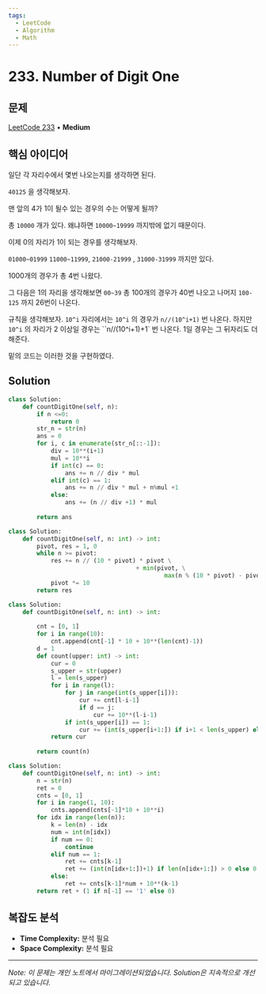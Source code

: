 ```yaml
---
tags:
  - LeetCode
  - Algorithm
  - Math
---
```


# 233. Number of Digit One

## 문제

[LeetCode 233](https://leetcode.com/problems/number-of-digit-one/) • **Medium**

## 핵심 아이디어

일단 각 자리수에서 몇번 나오는지를 생각하면 된다.

`40125` 을 생각해보자.

맨 앞의 4가 1이 될수 있는 경우의 수는 어떻게 될까?

총 `10000` 개가 있다. 왜냐하면 `10000~19999` 까지밖에 없기 때문이다.

이제 0의 자리가 1이 되는 경우를 생각해보자.

`01000~01999` `11000~11999`, `21000-21999` , `31000-31999` 까지만 있다.

1000개의 경우가 총 4번 나왔다.

그 다음은 1의 자리을 생각해보면 `00~39` 총 100개의 경우가 40번 나오고 나머지 `100-125` 까지 26번이 나온다.

규칙을 생각해보자. `10^i` 자리에서는 `10^i` 의 경우가 `n//(10^i+1)` 번 나온다. 하지만 `10^i` 의 자리가 2 이상일 경우는 ``n//(10^i+1)+1` 번 나온다. 1일 경우는 그 뒤자리도 더해준다.

밑의 코드는 이러한 것을 구현하였다.

## Solution

```python
class Solution:
    def countDigitOne(self, n):
        if n <=0:
            return 0
        str_n = str(n)
        ans = 0 
        for i, c in enumerate(str_n[::-1]):
            div = 10**(i+1)
            mul = 10**i
            if int(c) == 0:
                ans += n // div * mul
            elif int(c) == 1:
                ans += n // div * mul + n%mul +1
            else:
                ans += (n // div +1) * mul
        
        return ans
```

  

```python
class Solution:
    def countDigitOne(self, n: int) -> int:
        pivot, res = 1, 0
        while n >= pivot:
            res += n // (10 * pivot) * pivot \
									+ min(pivot, \
											max(n % (10 * pivot) - pivot + 1, 0))
            pivot *= 10
        return res
```

  

```python
class Solution:
    def countDigitOne(self, n: int) -> int:
        
        cnt = [0, 1]
        for i in range(10):
            cnt.append(cnt[-1] * 10 + 10**(len(cnt)-1))
        d = 1
        def count(upper: int) -> int:
            cur = 0
            s_upper = str(upper)
            l = len(s_upper)
            for i in range(l):
                for j in range(int(s_upper[i])):
                    cur += cnt[l-i-1]
                    if d == j:
                        cur += 10**(l-i-1)
                if int(s_upper[i]) == 1:
                    cur += (int(s_upper[i+1:]) if i+1 < len(s_upper) else 0) + 1
            return cur
        
        return count(n)
```

  

```python
class Solution:
    def countDigitOne(self, n: int) -> int:
        n = str(n)
        ret = 0
        cnts = [0, 1]
        for i in range(1, 10):
            cnts.append(cnts[-1]*10 + 10**i)
        for idx in range(len(n)):
            k = len(n) - idx
            num = int(n[idx])
            if num == 0:
                continue
            elif num == 1:
                ret += cnts[k-1]
                ret += (int(n[idx+1:])+1) if len(n[idx+1:]) > 0 else 0
            else:
                ret += cnts[k-1]*num + 10**(k-1)
        return ret + (1 if n[-1] == '1' else 0)
```

## 복잡도 분석

- **Time Complexity:** 분석 필요
- **Space Complexity:** 분석 필요


---

*Note: 이 문제는 개인 노트에서 마이그레이션되었습니다. Solution은 지속적으로 개선되고 있습니다.*
